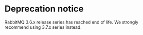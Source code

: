 # Deprecation notice

RabbitMQ 3.6.x release series has reached end of life. We strongly recommend using 3.7.x series instead.
